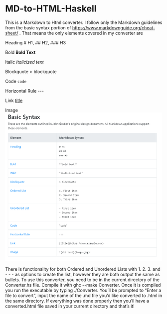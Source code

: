 # MD-to-HTML-Haskell

This  is a Markdown to Html converter. I follow only the Markdown guidelines
from the basic syntax portion of https://www.markdownguide.org/cheat-sheet/ . That means
the only elements covered in my converter are

Heading # H1, ## H2, ### H3

Bold **Bold Text**

Italic *Italicized text*

Blockquote > blockquote

Code `code`

Horizontal Rule ---

Link [title](https://derrickdeejhudson.github.io/Personal-Website/)

Image ![alt text](Basic-Syntax.png)

There is functionality for both Ordered and Unordered Lists with 1. 2. 3. and - - - as options to
create the list, however they are both output the same as bullets. To use this converter, you
need to be in the current directory of the Converter.hs file. Compile it with ghc --make
Converter. Once it is compiled you run the executable by typing ./Converter. You’ll be
prompted to “Enter a file to convert”, input the name of the .md file you’d like converted to
.html in the same directory. If everything was done properly then you’ll have a converted.html
file saved in your current directory and that’s it!
